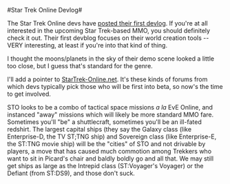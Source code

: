 #Star Trek Online Devlog#

The Star Trek Online devs have [posted their first devlog](http://www.startrekonline.com/devlog/). If you're at all interested in the upcoming Star Trek-based MMO, you should definitely check it out. Their first devblog focuses on their world creation tools -- VERY interesting, at least if you're into that kind of thing.

I thought the moons/planets in the sky of their demo scene looked a little too close, but I guess that's standard for the genre.

I'll add a pointer to [StarTrek-Online.net](http://www.startrek-online.net/). It's these kinds of forums from which devs typically pick those who will be first into beta, so now's the time to get involved.

STO looks to be a combo of tactical space missions *a la* EvE Online, and instanced "away" missions which will likely be more standard MMO fare. Sometimes you'll "be" a shuttlecraft, sometimes you'll be an ill-fated redshirt. The largest capital ships (they say the Galaxy class (like Enterprise-D, the TV ST;TNG ship) and Sovereign class (like Enterprise-E, the ST:TNG movie ship) will be the "cities" of STO and not drivable by players, a move that has caused much commotion among Trekkers who want to sit in Picard's chair and baldly boldly go and all that. We may still get ships as large as the Intrepid class (ST:Voyager's Voyager) or the Defiant (from ST:DS9), and those don't suck.
